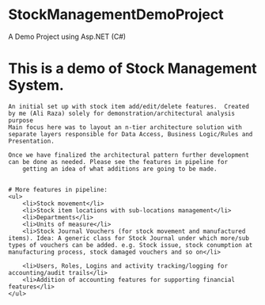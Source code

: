 # StockManagementDemoProject
A Demo Project using Asp.NET (C#)

# This is a demo of Stock Management System.
    An initial set up with stock item add/edit/delete features.  Created by me (Ali Raza) solely for demonstration/architectural analysis purpose
    Main focus here was to layout an n-tier architecture solution with separate layers responsible for Data Access, Business Logic/Rules and Presentation.

    Once we have finalized the architectural pattern further development can be done as needed. Please see the features in pipeline for 
        getting an idea of what additions are going to be made.
    

    # More features in pipeline:
    <ul>
        <li>Stock movement</li>
        <li>Stock item locations with sub-locations management</li>
        <li>Departments</li>
        <li>Units of measure</li>
        <li>Stock Journal Vouchers (for stock movement and manufactured items). Idea: A generic class for Stock Journal under which more/sub types of vouchers can be added. e.g. Stock issue, stock conumption at manufacturing process, stock damaged vouchers and so on</li>

        <li>Users, Roles, Logins and activity tracking/logging for accounting/audit trails</li>
        <li>Addition of accounting features for supporting financial features</li>
    </ul>
